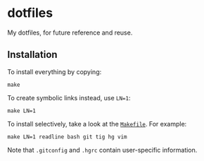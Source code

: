 <!-- Nikita Kouevda -->
<!-- 2014/08/15 -->

# dotfiles

My dotfiles, for future reference and reuse.

## Installation

To install everything by copying:

    make

To create symbolic links instead, use `LN=1`:

    make LN=1

To install selectively, take a look at the [`Makefile`](Makefile). For example:

    make LN=1 readline bash git tig hg vim

Note that `.gitconfig` and `.hgrc` contain user-specific information.
